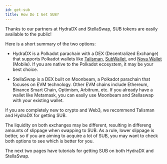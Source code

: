 ```yaml
---
id: get-sub
title: How Do I Get SUB?
---
```


Thanks to our partners at HydraDX and StellaSwap, SUB tokens are easily available to the public!

Here is a short summary of the two options:

- HydraDX is a Polkadot parachain with a DEX (Decentralized Exchange) that supports Polkadot wallets like [Talisman](https://www.talisman.xyz/), 
[SubWallet](https://www.subwallet.app/), and [Nova Wallet](https://novawallet.io/) (Mobile). 
If you are native to the Polkadot ecosystem, it may be your best choice.

- StellaSwap is a DEX built on Moonbeam, a Polkadot parachain that focuses on EVM technology. Other EVM chains include Ethereum, Binance Smart Chain, 
Optimism, Arbitrum, etc. If you already have a wallet like Metamask, you can easily use Moonbeam and Stellaswap with your existing wallet.

If you are completely new to crypto and Web3, we recommend Talisman and HydraDX for getting SUB.

The liquidity on both exchanges may be different, resulting in differeng amounts of slippage when swapping to SUB. As a rule, lower slippage is better, 
so if you are aiming to acquire a lot of SUB, you may want to check both options to see which is better for you.

The next two pages have tutorials for getting SUB on both HydraDX and StellaSwap.
